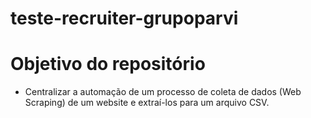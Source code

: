 # teste-recruiter-grupoparvi

# Objetivo do repositório

* Centralizar a automação de um processo de coleta de dados (Web Scraping) de um website e extraí-los para um arquivo CSV. 
